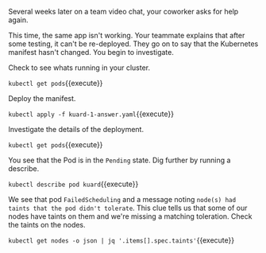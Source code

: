 Several weeks later on a team video chat, your coworker asks for help again. 

This time, the same app isn't working. Your teammate explains that after some
testing, it can't be re-deployed. They go on to say that the Kubernetes manifest
hasn't changed. You begin to investigate.

Check to see whats running in your cluster.

`kubectl get pods`{{execute}}

Deploy the manifest.

`kubectl apply -f kuard-1-answer.yaml`{{execute}}

Investigate the details of the deployment.

`kubectl get pods`{{execute}}

You see that the Pod is in the `Pending` state. Dig further by running a describe.

`kubectl describe pod kuard`{{execute}}

We see that pod `FailedScheduling` and a message noting `node(s) had taints that
the pod didn't tolerate`.  This clue tells us that some of our nodes have taints
on them and we're missing a matching toleration. Check the taints on the nodes.

`kubectl get nodes -o json | jq '.items[].spec.taints'`{{execute}}

